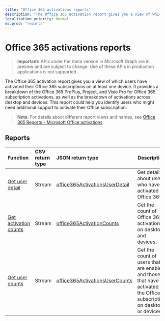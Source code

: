 ```yaml
---
title: "Office 365 activations reports"
description: "The Office 365 activation report gives you a view of which users have activated their Office 365 subscriptions on at least one device. It provides a breakdown of the Office 365 ProPlus, Project, and Visio Pro for Office 365 subscription activations, as well as the breakdown of activations across desktop and devices. This report could help you identify users who might need additional support to activate their Office subscription."
localization_priority: Normal
ms.prod: "reports"
---
```


# Office 365 activations reports

> **Important:** APIs under the /beta version in Microsoft Graph are in preview and are subject to change. Use of these APIs in production applications is not supported.

The Office 365 activation report gives you a view of which users have activated their Office 365 subscriptions on at least one device. It provides a breakdown of the Office 365 ProPlus, Project, and Visio Pro for Office 365 subscription activations, as well as the breakdown of activations across desktop and devices. This report could help you identify users who might need additional support to activate their Office subscription.

> **Note:** For details about different report views and names, see [Office 365 Reports - Microsoft Office activations](https://support.office.com/client/Office-activations-87c24ae2-82e0-4d1e-be01-c3bcc3f18c60).

## Reports
| Function                                 | CSV return type | JSON return type                         | Description                              |
| :--------------------------------------- | :-------------- | :--------------------------------------- | ---------------------------------------- |
| [Get user detail](../api/reportroot-getoffice365activationsuserdetail.md) | Stream          | [office365ActivationsUserDetail](../resources/office365activationsuserdetail.md) | Get details about users who have activated Office 365. |
| [Get activation counts](../api/reportroot-getoffice365activationcounts.md) | Stream          | [office365ActivationCounts](../resources/office365activationcounts.md) | Get the count of Office 365 activations on desktops and devices. |
| [Get user counts](../api/reportroot-getoffice365activationsusercounts.md) | Stream          | [office365ActivationsUserCounts](../resources/office365activationsusercounts.md) | Get the count of users that are enabled and those that have activated the Office subscription on desktop or devices. |
